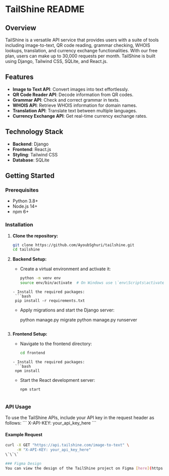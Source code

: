 
# TailShine README

## Overview
TailShine is a versatile API service that provides users with a suite of tools including image-to-text, QR code reading, grammar checking, WHOIS lookups, translation, and currency exchange functionalities. With our free plan, users can make up to 30,000 requests per month. TailShine is built using Django, Tailwind CSS, SQLite, and React.js.

## Features
- **Image to Text API**: Convert images into text effortlessly.
- **QR Code Reader API**: Decode information from QR codes.
- **Grammar API**: Check and correct grammar in texts.
- **WHOIS API**: Retrieve WHOIS information for domain names.
- **Translation API**: Translate text between multiple languages.
- **Currency Exchange API**: Get real-time currency exchange rates.

## Technology Stack
- **Backend**: Django
- **Frontend**: React.js
- **Styling**: Tailwind CSS
- **Database**: SQLite

## Getting Started

### Prerequisites
- Python 3.8+
- Node.js 14+
- npm 6+

### Installation

1. **Clone the repository:**
   ```bash
   git clone https://github.com/AyoubSghuri/tailshine.git
   cd tailshine
   ```

2. **Backend Setup:**
   - Create a virtual environment and activate it:
     ```bash
     python -m venv env
     source env/bin/activate  # On Windows use \`env\Scripts\activate\`
    ```
   - Install the required packages:
     ```bash
     pip install -r requirements.txt
    ```
   - Apply migrations and start the Django server:
     
     python manage.py migrate
     python manage.py runserver
    ```

3. **Frontend Setup:**
   - Navigate to the frontend directory:
     ```bash
     cd frontend
    ```
   - Install the required packages:
     ```bash
     npm install
    ```
   - Start the React development server:
     ```bash
     npm start
    ```

### API Usage

To use the TailShine APIs, include your API key in the request header as follows:
\`\`\`
X-API-KEY: your_api_key_here
\`\`\`

#### Example Request

```bash
curl -X GET "https://api.tailshine.com/image-to-text" \
     -H "X-API-KEY: your_api_key_here"
\`\`\`

### Figma Design
You can view the design of the TailShine project on Figma [here](https://www.figma.com/design/YazCxfTdf9EQGFPVECevWJ/TailShine?node-id=1-957&t=VnCsrDkGDuZqOZ9P-1).
